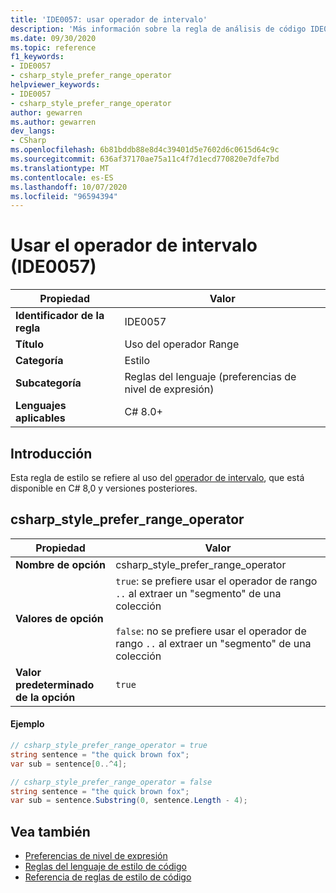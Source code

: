 ```yaml
---
title: 'IDE0057: usar operador de intervalo'
description: 'Más información sobre la regla de análisis de código IDE0057: Use Range (operador)'
ms.date: 09/30/2020
ms.topic: reference
f1_keywords:
- IDE0057
- csharp_style_prefer_range_operator
helpviewer_keywords:
- IDE0057
- csharp_style_prefer_range_operator
author: gewarren
ms.author: gewarren
dev_langs:
- CSharp
ms.openlocfilehash: 6b81bddb88e8d4c39401d5e7602d6c0615d64c9c
ms.sourcegitcommit: 636af37170ae75a11c4f7d1ecd770820e7dfe7bd
ms.translationtype: MT
ms.contentlocale: es-ES
ms.lasthandoff: 10/07/2020
ms.locfileid: "96594394"
---
```

# <a name="use-range-operator-ide0057"></a>Usar el operador de intervalo (IDE0057)

|Propiedad|Valor|
|-|-|
| **Identificador de la regla** | IDE0057 |
| **Título** | Uso del operador Range |
| **Categoría** | Estilo |
| **Subcategoría** | Reglas del lenguaje (preferencias de nivel de expresión) |
| **Lenguajes aplicables** | C# 8.0+ |

## <a name="overview"></a>Introducción

Esta regla de estilo se refiere al uso del [operador de intervalo](../../../csharp/language-reference/operators/member-access-operators.md#range-operator-), que está disponible en C# 8,0 y versiones posteriores.

## <a name="csharp_style_prefer_range_operator"></a>csharp_style_prefer_range_operator

|Propiedad|Valor|
|-|-|
| **Nombre de opción** | csharp_style_prefer_range_operator
| **Valores de opción** | `true`: se prefiere usar el operador de rango `..` al extraer un "segmento" de una colección<br /><br />`false`: no se prefiere usar el operador de rango `..` al extraer un "segmento" de una colección |
| **Valor predeterminado de la opción** | `true` |

#### <a name="example"></a>Ejemplo

```csharp
// csharp_style_prefer_range_operator = true
string sentence = "the quick brown fox";
var sub = sentence[0..^4];

// csharp_style_prefer_range_operator = false
string sentence = "the quick brown fox";
var sub = sentence.Substring(0, sentence.Length - 4);
```

## <a name="see-also"></a>Vea también

- [Preferencias de nivel de expresión](expression-level-preferences.md)
- [Reglas del lenguaje de estilo de código](language-rules.md)
- [Referencia de reglas de estilo de código](index.md)
